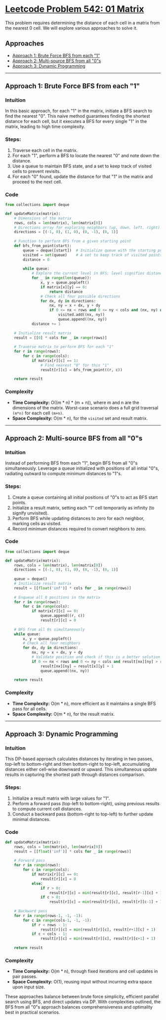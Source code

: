 # [Leetcode Problem 542: 01 Matrix](https://leetcode.com/problems/01-matrix/)

This problem requires determining the distance of each cell in a matrix from the nearest 0 cell. We will explore various approaches to solve it.

## Approaches
- [Approach 1: Brute Force BFS from each "1"](##approach-1:-brute-force-bfs-from-each-"1")
- [Approach 2: Multi-source BFS from all "0"s](##approach-2:-multi-source-bfs-from-all-"0"s)
- [Approach 3: Dynamic Programming](##approach-3:-dynamic-programming)

---

## Approach 1: Brute Force BFS from each "1"

### Intuition
In this basic approach, for each "1" in the matrix, initiate a BFS search to find the nearest "0". This naive method guarantees finding the shortest distance for each cell, but it executes a BFS for every single "1" in the matrix, leading to high time complexity.

### Steps:
1. Traverse each cell in the matrix.
2. For each "1", perform a BFS to locate the nearest "0" and note down the distance.
3. Use a queue to maintain BFS state, and a set to keep track of visited cells to prevent revisits.
4. For each "0" found, update the distance for that "1" in the matrix and proceed to the next cell.

### Code
```python
from collections import deque

def updateMatrix(matrix):
    # Dimensions of the matrix
    rows, cols = len(matrix), len(matrix[0])
    # Directions array for exploring neighbors (up, down, left, right)
    directions = [(-1, 0), (1, 0), (0, -1), (0, 1)]
    
    # Function to perform BFS from a given starting point
    def bfs_from_point(start):
        queue = deque([start])  # Initialize queue with the starting point
        visited = set(queue)    # A set to keep track of visited points
        distance = 0
        
        while queue:
            # Explore the current level in BFS; level signifies distance
            for _ in range(len(queue)):
                x, y = queue.popleft()
                if matrix[x][y] == 0:
                    return distance
                # Check all four possible directions
                for dx, dy in directions:
                    nx, ny = x + dx, y + dy
                    if 0 <= nx < rows and 0 <= ny < cols and (nx, ny) not in visited:
                        visited.add((nx, ny))
                        queue.append((nx, ny))
            distance += 1
    
    # Initialize result matrix
    result = [[0] * cols for _ in range(rows)]
    
    # Traverse matrix to perform BFS for each "1"
    for r in range(rows):
        for c in range(cols):
            if matrix[r][c] == 1:
                # Find nearest "0" for this "1"
                result[r][c] = bfs_from_point((r, c))
    
    return result
```

### Complexity
- **Time Complexity:** O((m * n) * (m + n)), where m and n are the dimensions of the matrix. Worst-case scenario does a full grid traversal `(m*n)` for each cell `(m+n)`.
- **Space Complexity:** O(m * n), for the `visited` set and result matrix.

---

## Approach 2: Multi-source BFS from all "0"s

### Intuition
Instead of performing BFS from each "1", begin BFS from all "0"s simultaneously. Leverage a queue initialized with positions of all initial "0"s, radiating outward to compute minimum distances to "1"s.

### Steps:
1. Create a queue containing all initial positions of "0"s to act as BFS start points.
2. Initialize a result matrix, setting each "1" cell temporarily as infinity (to signify unvisited).
3. Perform BFS while updating distances to zero for each neighbor, marking cells as visited.
4. Record minimum distances required to convert neighbors to zero.

### Code
```python
from collections import deque

def updateMatrix(matrix):
    rows, cols = len(matrix), len(matrix[0])
    directions = [(-1, 0), (1, 0), (0, -1), (0, 1)]
    
    queue = deque()
    # Initialize result matrix
    result = [[float('inf')] * cols for _ in range(rows)]
    
    # Enqueue all 0 positions in the matrix
    for r in range(rows):
        for c in range(cols):
            if matrix[r][c] == 0:
                queue.append((r, c))
                result[r][c] = 0
    
    # BFS from all 0s simultaneously
    while queue:
        x, y = queue.popleft()
        # Check all four neighbors
        for dx, dy in directions:
            nx, ny = x + dx, y + dy
            # Validate position and check if this is a better solution
            if 0 <= nx < rows and 0 <= ny < cols and result[nx][ny] > result[x][y] + 1:
                result[nx][ny] = result[x][y] + 1
                queue.append((nx, ny))
    
    return result
```

### Complexity
- **Time Complexity:** O(m * n), more efficient as it maintains a single BFS pass for all cells.
- **Space Complexity:** O(m * n), for the result matrix.

---

## Approach 3: Dynamic Programming

### Intuition
This DP-based approach calculates distances by iterating in two passes, top-left to bottom-right and then bottom-right to top-left, accumulating distances either cell-wise downward or upward. This simultaneous update results in capturing the shortest path through distances comparison.

### Steps:
1. Initialize a result matrix with large values for "1".
2. Perform a forward pass (top-left to bottom-right), using previous results to compute current cell distances.
3. Conduct a backward pass (bottom-right to top-left) to further update minimal distances.

### Code
```python
def updateMatrix(matrix):
    rows, cols = len(matrix), len(matrix[0])
    result = [[float('inf')] * cols for _ in range(rows)]
    
    # Forward pass
    for r in range(rows):
        for c in range(cols):
            if matrix[r][c] == 0:
                result[r][c] = 0
            else:
                if r > 0:
                    result[r][c] = min(result[r][c], result[r-1][c] + 1)
                if c > 0:
                    result[r][c] = min(result[r][c], result[r][c-1] + 1)
    
    # Backward pass
    for r in range(rows-1, -1, -1):
        for c in range(cols-1, -1, -1):
            if r < rows - 1:
                result[r][c] = min(result[r][c], result[r+1][c] + 1)
            if c < cols - 1:
                result[r][c] = min(result[r][c], result[r][c+1] + 1)
    
    return result
```

### Complexity
- **Time Complexity:** O(m * n), through fixed iterations and cell updates in pair passes.
- **Space Complexity:** O(1), reusing input without incurring extra space upon input size.

These approaches balance between brute force simplicity, efficient parallel search using BFS, and direct updates via DP. With complexities outlined, the BFS from all "0"s approach balances comprehensiveness and optimality best in practical scenarios.

